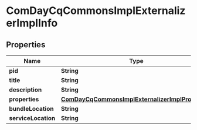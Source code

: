 

# ComDayCqCommonsImplExternalizerImplInfo

## Properties

Name | Type | Description | Notes
------------ | ------------- | ------------- | -------------
**pid** | **String** |  |  [optional]
**title** | **String** |  |  [optional]
**description** | **String** |  |  [optional]
**properties** | [**ComDayCqCommonsImplExternalizerImplProperties**](ComDayCqCommonsImplExternalizerImplProperties.md) |  |  [optional]
**bundleLocation** | **String** |  |  [optional]
**serviceLocation** | **String** |  |  [optional]



